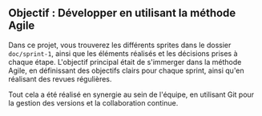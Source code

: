 ## Objectif : Développer en utilisant la méthode Agile

Dans ce projet, vous trouverez les différents sprites dans le dossier `doc/sprint-1`, ainsi que les éléments réalisés et les décisions prises à chaque étape. L'objectif principal était de s'immerger dans la méthode Agile, en définissant des objectifs clairs pour chaque sprint, ainsi qu'en réalisant des revues régulières. 

Tout cela a été réalisé en synergie au sein de l'équipe, en utilisant Git pour la gestion des versions et la collaboration continue.

